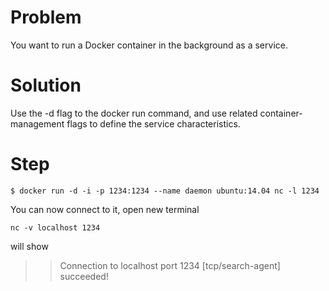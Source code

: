 # Problem
You want to run a Docker container in the background as a service.

# Solution
Use the -d flag to the docker run command, and use related container-management
flags to define the service characteristics.

# Step
```terminal
$ docker run -d -i -p 1234:1234 --name daemon ubuntu:14.04 nc -l 1234
```

You can now connect to it, open new terminal
```terminal
nc -v localhost 1234
```
will show 
>> Connection to localhost port 1234 [tcp/search-agent] succeeded!

